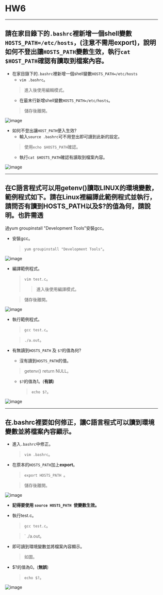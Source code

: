 # HW6
-----------------------------------------
## 請在家目錄下的` .bashrc `裡新增一個shell變數` HOSTS_PATH=/etc/hosts `，(注意不需用export)，說明如何不登出讓` HOSTS_PATH `變數生效，執行` cat $HOST_PATH `確認有讀取到檔案內容。
* 在家目錄下的` .bashrc `裡新增一個shell變數` HOSTS_PATH=/etc/hosts `
  * ` vim .bashrc `。
   > 進入後使用編輯模式。
  * 在最末行新增shell變數` HOSTS_PATH=/etc/hosts `。
   > 儲存後離開。


![image](https://github.com/YANGshujun1110/107-1-ntcu-linux/blob/HW-6/ACS107109/img/1.png)


* 如何不登出讓` HOST_PATH `便入生效?
  * 輸入` source .bashrc `可不用登出即可讀到此新的設定。
   > 使用` echo $HOSTS_PATH `確認。
  * 執行` cat $HOSTS_PATH `確認有讀取到檔案內容。


![image](https://github.com/YANGshujun1110/107-1-ntcu-linux/blob/HW-6/ACS107109/img/2.png)


-----------------------------------------
## 在C語言程式可以用getenv()讀取LINUX的環境變數，範例程式如下。請在Linux裡編譯此範例程式並執行，請問否有讀到HOSTS_PATH以及$?的值為何，請說明。也許需透
過yum groupinstall "Development Tools"安裝gcc。
* 安裝gcc。
  > ` yum groupinstall "Development Tools" `。


![image](https://github.com/YANGshujun1110/107-1-ntcu-linux/blob/HW-6/ACS107109/img/3.PNG)


* 編譯範例程式。
  > ` vim test.c `。
  > >進入後使用編譯模式。

  > 儲存後離開。


![image](https://github.com/YANGshujun1110/107-1-ntcu-linux/blob/HW-6/ACS107109/img/4.PNG)


* 執行範例程式。
  > ` gcc test.c `。

  > ` ./a.out `。
  

* 有無讀到` HOSTS_PATH ` 及 ` $? `的值為何?
  * 沒有讀到` HOSTS_PATH `的值。
   > getenv() return NULL。

  * ` $? `的值為1。(**有誤**)
    > ` echo $? `。


![image](https://github.com/YANGshujun1110/107-1-ntcu-linux/blob/HW-6/ACS107109/img/5.png)

----------------------------------------
## 在.bashrc裡要如何修正，讓C語言程式可以讀到環境變數並將檔案內容顯示。


* 進入` .bashrc `中修正。
  > ` vim .bashrc `。

* 在原本的` HOSTS_PATH `加上**export**。
  > `export HOSTS_PATH `。

  > 儲存後離開。


![image](https://github.com/YANGshujun1110/107-1-ntcu-linux/blob/HW-6/ACS107109/img/6.png)


* **記得要使用 `source HOSTS_PATH `使變數生效。**
* 執行test.c。
  > ` gcc test.c `。

  > ` ./a.out。

* 即可讀到環境變數並將檔案內容顯示。
  > 如圖。

* $?的值為0。(**無誤**)
  > ` echo $? `。
  

![image](https://github.com/YANGshujun1110/107-1-ntcu-linux/blob/HW-6/ACS107109/img/7.png)
